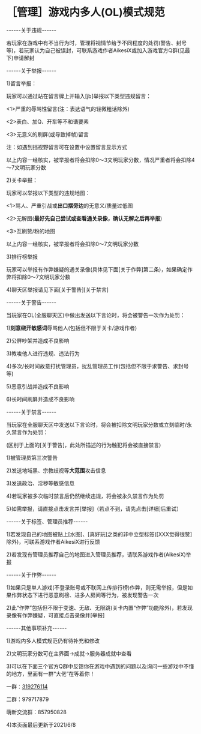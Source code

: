 # ［管理］游戏内多人(OL)模式规范

------关于违规------

若玩家在游戏中有不当行为时，管理将视情节给予不同程度的处罚(警告、封号等)，若玩家认为自己被误封，可联系游戏作者AikesiX或加入游戏官方Q群(见最下)申请解封

------关于举报------

1)留言举报：

玩家可以通过站在留言牌上并输入[jb]举报以下类型违规留言：

<1>严重的辱骂性留言(注：表达语气的轻微粗话除外)

<2>表白、加Q、开车等不和谐要素

<3>无意义的刷屏(或导致掉帧)留言

注：如遇到挡视野留言可在设置中设置留言显示方式

以上内容一经核实，被举报者将会扣除0～3文明玩家分数，情况严重者将会扣除4～7文明玩家分数

2)关卡举报：

玩家可以举报以下类型的违规地图：

<1>骂人、严重引战或**出口摆旁边**的无意义/质量过低图

<2>无解图(**最好先自己尝试或查看通关录像，确认无解之后再举报**)

<3>互刷赞/粉的地图

以上内容一经核实，被举报者将会扣除0～7文明玩家分数

3)排行榜举报

玩家可以举报有作弊嫌疑的通关录像(具体见下面[关于作弊]第二条)，如果确定作弊将扣除0～7文明玩家分数

4)聊天区举报请见下面[关于警告][关于禁言]

------关于警告------

当玩家在OL(全服聊天区)中做出发送以下言论时，将会被警告一次作为处罚：

1)**刻意绕开敏感词**辱骂他人(包括但不限于关卡/游戏作者)

2)公屏吵架并造成不良影响

3)教唆他人进行违规、违法行为

4)多次/长时间故意打扰管理员，扰乱管理员工作(包括但不限于求警告、求封号等)

5)恶意引战并造成不良影响

6)长时间刷屏并造成不良影响

------关于禁言------

当玩家在全服聊天区中发送以下言论时，将会被扣除文明玩家分数或立刻临时/永久禁言作为处罚：

(区别于上面的[关于警告]，此处所描述的行为触犯将会被直接禁言)

1)被管理员第三次警告

2)发送地域黑、宗教歧视等**大范围**攻击信息

3)发送政治、淫秽等敏感信息

4)若玩家被多次临时禁言后仍然继续违规，将会被永久禁言作为处罚

5)如需举报，请直接点击发言并[举报]（若点不到，请先点击[详细]后重试）

------关于标签、管理员推荐------

1)若发现自己的地图被贴上[水图]、[真好玩]之类的非中立型标签([XXX觉得很赞]除外)，可联系游戏作者AikesiX进行反馈

2)若发现有管理员推荐自己的地图进入管理员推荐，请联系游戏作者(AikesiX)举报

------关于作弊------

1)如果只是单人游戏(不登录账号或不联网上传排行榜)作弊，则无需举报，但是如果作弊状态下进行恶意刷榜、进多人房间等行为，被发现警告一次

2)此“作弊”包括但不限于变速、无敌、无限跳(关卡内置“作弊”功能除外)，若发现录像有作弊嫌疑，可直接点击录像并[举报]

------其他事项补充------

1)游戏内多人模式规范仍有待补充和修改

2)文明玩家分数可在主界面→成就→服务器成就中查看

3)可以在下面三个官方Q群中反馈你在游戏中遇到的问题以及询问一些游戏中不懂的地方，里面有一群“大佬”在等着你！

一群：[319276114](https://jq.qq.com/?_wv=1027&k=Wb9FwnuO)

二群：979717879

萌新交流群：857950828

4)本页面最后更新于2021/6/8
